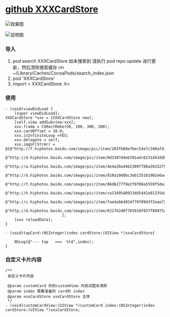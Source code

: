 # [github XXXCardStore](https://github.com/xxxIxxxx/XXXCardStore)

![效果图](https://ws3.sinaimg.cn/large/006tKfTcgy1ft1i8fhehog309s0hee83.gif)

![说明图](https://ws2.sinaimg.cn/large/006tKfTcgy1ft1i8fvdbwj30b70h7q6b.jpg)

### 导入
1. pod search XXXCardStore
如未搜索到 请执行 pod repo update 进行更新，然后清除搜索缓存 rm ~/Library/Caches/CocoaPods/search_index.json
2. pod 'XXXCardStore'
3. import < XXXCardStore .h>



### 使用
```
- (void)viewDidLoad {
	[super viewDidLoad];
XXXCardStore *xxx = [XXXCardStore new];
	[self.view addSubview:xxx];
	xxx.frame = CGRectMake(50, 100, 300, 200);
	xxx.cardOffset = 10.0;
	xxx.isInfiniteLoop =YES;
	xxx.delegate = self;
	xxx.imgUrlStrArr = @[@"http://f.hiphotos.baidu.com/image/pic/item/203fb80e7bec54e7c340af43b2389b504fc26a3b.jpg",
						 @"http://d.hiphotos.baidu.com/image/pic/item/0d338744ebf81a4c6231d43ddb2a6059242da6c6.jpg",
						 @"http://a.hiphotos.baidu.com/image/pic/item/4e4a20a4462309f788a28152790e0cf3d6cad6a4.jpg",
						 @"http://d.hiphotos.baidu.com/image/pic/item/810a19d8bc3eb135101902e6ad1ea8d3fc1f4494.jpg",
						 @"http://f.hiphotos.baidu.com/image/pic/item/86d6277f9e2f0708a5559f5de224b899a901f21f.jpg",
						 @"http://h.hiphotos.baidu.com/image/pic/item/ca1349540923dd5441e81235da09b3de9d8248d7.jpg",
						 @"http://c.hiphotos.baidu.com/image/pic/item/faedab64034f78f09d3f2eae72310a55b3191cb2.jpg",
						 @"http://d.hiphotos.baidu.com/image/pic/item/622762d0f703918f037f88975a3d269758eec4c5.jpg"
						 ];
	[xxx reloadData];
}

- (void)tapCard:(NSInteger)index cardStore:(UIView *)xxxCardStore{

	NSLog(@"--- tap   ===  %ld",index);
}

```


### 自定义卡片内容
```
/**
 自定义卡片内容
 
 @param customCard 你的customView 内部试图未清除
 @param index 需要准备的 card的 index
 @param xxxCardStore xxxCardStore 主体
 */
- (void)customCardView:(UIView *)customCard index:(NSInteger)index cardStore:(UIView *)xxxCardStore;
```
